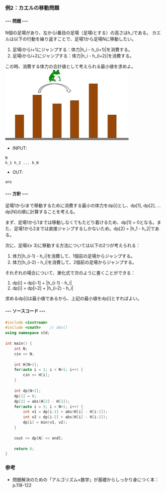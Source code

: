 ### 例2：カエルの移動問題
#### --- 問題 ---
N個の足場があり、左からi番目の足場（足場iとする）の高さはh_iである。
カエルは以下の行動を繰り返すことで、足場1から足場Nに移動したい。
1. 足場iからi+1にジャンプする：体力|h_i - h_(i+1)|を消費する。
2. 足場iからi+2にジャンプする：体力|h_i - h_(i+2)|を消費する。

この時、消費する体力の合計値として考えられる最小値を求めよ。
![カエル](../_img/flog.jpg)
- INPUT:
```
N
h_1 h_2 ... h_N
```
- OUT:
```
ans
```

#### --- 方針 ---
足場1からiまで移動するために消費する最小の体力をdp[i]とし、dp[1], dp[2], ... dp[N]の順に計算することを考える。

まず、足場1から1までは移動しなくてもたどり着けるため、dp[1] = 0となる。また、足場1から2までは直接ジャンプするしかないため。dp[2] = |h_1 - h_2|である。

次に、足場i(≥ 3)に移動する方法については以下の2つが考えられる：
1. 体力|h_(i-1) - h_i|を消費して、1個前の足場からジャンプする。
2. 体力|h_(i-2) - h_i|を消費して、2個前の足場からジャンプする。

それぞれの場合について、漸化式で次のように書くことができる：
1. dp[i] = dp[i-1] + |h_(i-1) - h_i|
2. dp[i] = dp[i-2] + |h_(i-2) - h_i|

求めるdp[i]は最小値であるから、上記の最小値をdp[i]とすればよい。

#### --- ソースコード ---
```C++
#include <iostream>
#include <cmath>    // abs()
using namespace std;

int main() {
    int N;
    cin >> N;

    int H[N+1];
    for(auto i = 1; i < N+1; i++) {
        cin >> H[i];
    }

    int dp[N+1];
    dp[1] = 0;
    dp[2] = abs(H[2] - H[1]);
    for(auto i = 3; i < N+1; i++) {
        int v1 = dp[i-1] + abs(H[i] - H[i-1]);
        int v2 = dp[i-2] + abs(H[i] - H[i-2]);
        dp[i] = min(v1, v2);
    }

    cout << dp[N] << endl;

    return 0;
}
```

### 参考
- 問題解決のための「アルゴリズム×数学」が基礎からしっかり身につく本：p.118-122